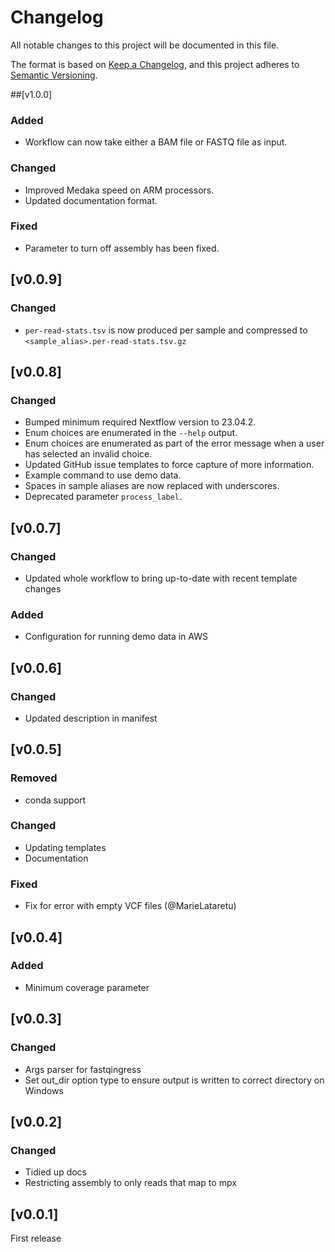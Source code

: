 # Changelog
All notable changes to this project will be documented in this file.

The format is based on [Keep a Changelog](https://keepachangelog.com/en/1.1.0/),
and this project adheres to [Semantic Versioning](https://semver.org/spec/v2.0.0.html).

##[v1.0.0]
### Added
- Workflow can now take either a BAM file or FASTQ file as input.
### Changed
- Improved Medaka speed on ARM processors.
- Updated documentation format.
### Fixed
- Parameter to turn off assembly has been fixed.

## [v0.0.9]
### Changed
- `per-read-stats.tsv` is now produced per sample and compressed to `<sample_alias>.per-read-stats.tsv.gz`

## [v0.0.8]
### Changed
- Bumped minimum required Nextflow version to 23.04.2.
- Enum choices are enumerated in the `--help` output.
- Enum choices are enumerated as part of the error message when a user has selected an invalid choice.
- Updated GitHub issue templates to force capture of more information.
- Example command to use demo data.
- Spaces in sample aliases are now replaced with underscores.
- Deprecated parameter `process_label`.

## [v0.0.7]
### Changed
- Updated whole workflow to bring up-to-date with recent template changes
### Added
- Configuration for running demo data in AWS

## [v0.0.6]
### Changed
- Updated description in manifest

## [v0.0.5]
### Removed
- conda support
### Changed
- Updating templates
- Documentation
### Fixed
- Fix for error with empty VCF files (@MarieLataretu)

## [v0.0.4]
### Added
- Minimum coverage parameter

## [v0.0.3]
### Changed
- Args parser for fastqingress
- Set out_dir option type to ensure output is written to correct directory on Windows

## [v0.0.2]
### Changed
- Tidied up docs
- Restricting assembly to only reads that map to mpx

## [v0.0.1]

First release
